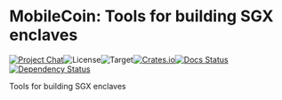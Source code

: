 # MobileCoin: Tools for building SGX enclaves

[![Project Chat][chat-image]][chat-link]<!--
-->![License][license-image]<!--
-->![Target][target-image]<!--
-->[![Crates.io][crate-image]][crate-link]<!--
-->[![Docs Status][docs-image]][docs-link]<!--
-->[![Dependency Status][deps-image]][deps-link]

Tools for building SGX enclaves

[chat-image]: https://img.shields.io/discord/844353360348971068?style=flat-square
[chat-link]: https://mobilecoin.chat
[license-image]: https://img.shields.io/crates/l/mc-sgx-?style=flat-square
[target-image]: https://img.shields.io/badge/target-x86__64-blue?style=flat-square
[crate-image]: https://img.shields.io/crates/v/mc-sgx-sdk-tools.svg?style=flat-square
[crate-link]: https://crates.io/crates/mc-sgx-sdk-tools
[docs-image]: https://img.shields.io/docsrs/mc-sgx-sdk-tools?style=flat-square
[docs-link]: https://docs.rs/crate/mc-sgx-sdk-tools
[deps-image]: https://deps.rs/crate/mc-sgx-sdk-tools/0.12.0/status.svg?style=flat-square
[deps-link]: https://deps.rs/crate/mc-sgx-sdk-tools/0.12.0
